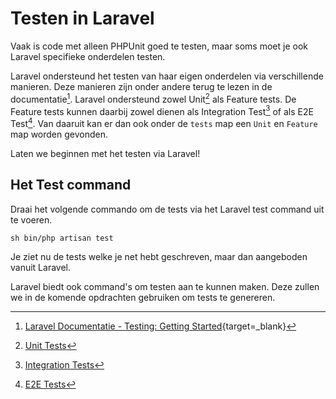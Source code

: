 Testen in Laravel
=================

Vaak is code met alleen PHPUnit goed te testen, maar soms moet je ook Laravel
specifieke onderdelen testen.

Laravel ondersteund het testen van haar eigen onderdelen via verschillende manieren.
Deze manieren zijn onder andere terug te lezen in de documentatie[^laravel-test-documentatie]. 
Laravel ondersteund zowel Unit[^Unit Test] als Feature tests. De Feature tests kunnen daarbij
zowel dienen als Integration Test[^Integration Test] of als E2E Test[^E2E Test]. Van daaruit
kan er dan ook onder de `tests` map een `Unit` en `Feature` map worden gevonden.

Laten we beginnen met het testen via Laravel!

## Het Test command
Draai het volgende commando om de tests via het Laravel test command uit te voeren.

```shell
sh bin/php artisan test
```

Je ziet nu de tests welke je net hebt geschreven, maar dan aangeboden vanuit Laravel.

Laravel biedt ook command's om testen aan te kunnen maken. Deze zullen we in de komende
opdrachten gebruiken om tests te genereren.

[^laravel-test-documentatie]: [Laravel Documentatie - Testing: Getting Started](https://laravel.com/docs/9.x/testing){target=_blank}

[^Unit Test]: [Unit Tests](/tabs/Referenties/e2e-vs-unit-vs-integration-test/#unit-tests)
[^Integration Test]: [Integration Tests](/tabs/Referenties/e2e-vs-unit-vs-integration-test/#integration-tests)
[^E2E Test]: [E2E Tests](/tabs/Referenties/e2e-vs-unit-vs-integration-test/#e2e-tests)